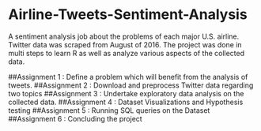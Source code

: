 # Airline-Tweets-Sentiment-Analysis

A sentiment analysis job about the problems of each major U.S. airline. Twitter data was scraped from August of 2016.
The project was done in multi steps to learn R as well as analyze various aspects of the collected data.

##Assignment 1 : Define a problem which will benefit from the analysis of tweets.
##Assignment 2 : Download and preprocess Twitter data regarding two topics
##Assignment 3 : Undertake exploratory data analysis on the collected data.
##Assignment 4 : Dataset Visualizations and Hypothesis testing
##Assignment 5 : Running SQL queries on the Dataset
##Assignment 6 : Concluding the project
